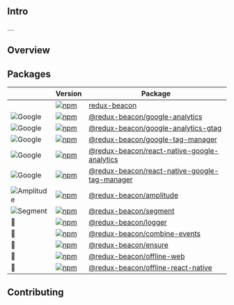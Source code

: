 ## Intro

....

## Overview

## Packages


|                                                                                                                          | Version                                                                                                                                                                                 | Package                                                                                                                      |
|--------------------------------------------------------------------------------------------------------------------------|-----------------------------------------------------------------------------------------------------------------------------------------------------------------------------------------|------------------------------------------------------------------------------------------------------------------------------|
|                                                                                                                          | [![npm](https://img.shields.io/npm/v/redux-beacon.svg?style=flat-square)](https://www.npmjs.com/package/redux-beacon)                                                                   | [redux-beacon](https://www.npmjs.com/package/redux-beacon)                                                                   |
| ![Google](https://www.google.com/favicon.ico)                                                                            | [![npm](https://img.shields.io/npm/v/@redux-beacon/google-analytics.svg?style=flat-square)](https://www.npmjs.com/package/@redux-beacon/google-analytics)                               | [@redux-beacon/google-analytics](https://www.npmjs.com/package/@redux-beacon/google-analytics)                               |
| ![Google](https://www.google.com/favicon.ico)                                                                            | [![npm](https://img.shields.io/npm/v/@redux-beacon/google-analytics-gtag.svg?style=flat-square)](https://www.npmjs.com/package/@redux-beacon/google-analytics-gtag)                     | [@redux-beacon/google-analytics-gtag](https://www.npmjs.com/package/@redux-beacon/google-analytics-gtag)                     |
| ![Google](https://www.google.com/favicon.ico)                                                                            | [![npm](https://img.shields.io/npm/v/@redux-beacon/google-tag-manager.svg?style=flat-square)](https://www.npmjs.com/package/@redux-beacon/google-tag-manager)                           | [@redux-beacon/google-tag-manager](https://www.npmjs.com/package/@redux-beacon/google-tag-manager)                           |
| ![Google](https://www.google.com/favicon.ico)                                                                            | [![npm](https://img.shields.io/npm/v/@redux-beacon/react-native-google-analytics.svg?style=flat-square)](https://www.npmjs.com/package/@redux-beacon/react-native-google-analytics)     | [@redux-beacon/react-native-google-analytics](https://www.npmjs.com/package/@redux-beacon/react-native-google-analytics)     |
| ![Google](https://www.google.com/favicon.ico)                                                                            | [![npm](https://img.shields.io/npm/v/@redux-beacon/react-native-google-tag-manager.svg?style=flat-square)](https://www.npmjs.com/package/@redux-beacon/react-native-google-tag-manager) | [@redux-beacon/react-native-google-tag-manager](https://www.npmjs.com/package/@redux-beacon/react-native-google-tag-manager) |
| ![Amplitude](https://amplitude.com/favicon.ico)                                                                          | [![npm](https://img.shields.io/npm/v/@redux-beacon/amplitude.svg?style=flat-square)](https://www.npmjs.com/package/@redux-beacon/amplitude)                                             | [@redux-beacon/amplitude](https://www.npmjs.com/package/@redux-beacon/amplitude)                                             |
| ![Segment](https://d1gi394wp2tyv2.cloudfront.net/app/4.244.0/favicon-6430a09ca7d7fb4217290b0d1a7a0ae3-favicon-32x32.png) | [![npm](https://img.shields.io/npm/v/@redux-beacon/segment.svg?style=flat-square)](https://www.npmjs.com/package/@redux-beacon/segment)                                                 | [@redux-beacon/segment](https://www.npmjs.com/package/@redux-beacon/segment)                                                 |
| 🔌                                                                                                                       | [![npm](https://img.shields.io/npm/v/@redux-beacon/logger.svg?style=flat-square)](https://www.npmjs.com/package/@redux-beacon/logger)                                                   | [@redux-beacon/logger](https://www.npmjs.com/package/@redux-beacon/logger)                                                   |
| 🔧                                                                                                                       | [![npm](https://img.shields.io/npm/v/@redux-beacon/combine-events.svg?style=flat-square)](https://www.npmjs.com/package/@redux-beacon/combine-events)                                   | [@redux-beacon/combine-events](https://www.npmjs.com/package/@redux-beacon/combine-events)                                   |
| 🔧                                                                                                                       | [![npm](https://img.shields.io/npm/v/@redux-beacon/ensure.svg?style=flat-square)](https://www.npmjs.com/package/@redux-beacon/ensure)                                                   | [@redux-beacon/ensure](https://www.npmjs.com/package/@redux-beacon/ensure)                                                   |
| 🔌                                                                                                                       | [![npm](https://img.shields.io/npm/v/@redux-beacon/offline-web.svg?style=flat-square)](https://www.npmjs.com/package/@redux-beacon/offline-web)                                         | [@redux-beacon/offline-web](https://www.npmjs.com/package/@redux-beacon/offline-web)                                         |
| 🔌                                                                                                                       | [![npm](https://img.shields.io/npm/v/@redux-beacon/offline-react-native.svg?style=flat-square)](https://www.npmjs.com/package/@redux-beacon/offline-react-native)                       | [@redux-beacon/offline-react-native](https://www.npmjs.com/package/@redux-beacon/offline-react-native)                       |

## Contributing
